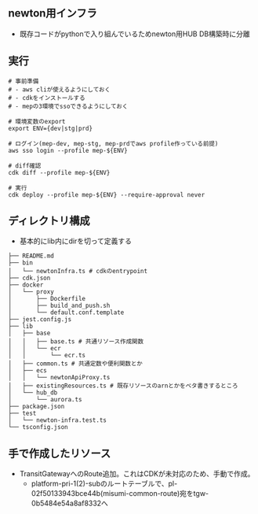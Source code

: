## newton用インフラ
- 既存コードがpythonで入り組んでいるためnewton用HUB DB構築時に分離

## 実行
```shell
# 事前準備
# - aws cliが使えるようにしておく
# - cdkをインストールする
# - mepの3環境でssoできるようにしておく

# 環境変数のexport
export ENV={dev|stg|prd}

# ログイン(mep-dev, mep-stg, mep-prdでaws profile作っている前提)
aws sso login --profile mep-${ENV}

# diff確認
cdk diff --profile mep-${ENV}

# 実行
cdk deploy --profile mep-${ENV} --require-approval never
```

## ディレクトリ構成
- 基本的にlib内にdirを切って定義する

```text
├── README.md
├── bin
│   └── newtonInfra.ts # cdkのentrypoint
├── cdk.json
├── docker
│   └── proxy
│       ├── Dockerfile
│       ├── build_and_push.sh
│       └── default.conf.template
├── jest.config.js
├── lib
│   ├── base
│   │   ├── base.ts # 共通リソース作成関数
│   │   └── ecr
│   │       └── ecr.ts
│   ├── common.ts # 共通定数や便利関数とか
│   ├── ecs
│   │   └── newtonApiProxy.ts
│   ├── existingResources.ts # 既存リソースのarnとかをベタ書きするところ
│   └── hub_db
│       └── aurora.ts
├── package.json
├── test
│   └── newton-infra.test.ts
└── tsconfig.json
```

## 手で作成したリソース
- TransitGatewayへのRoute追加。これはCDKが未対応のため、手動で作成。
  - platform-pri-1(2)-subのルートテーブルで、pl-02f50133943bce44b(misumi-common-route)宛をtgw-0b5484e54a8af8332へ